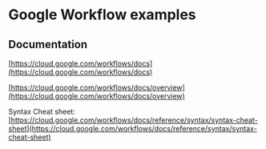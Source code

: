 # Google Workflow examples

## Documentation

[https://cloud.google.com/workflows/docs](https://cloud.google.com/workflows/docs)

[https://cloud.google.com/workflows/docs/overview](https://cloud.google.com/workflows/docs/overview)

Syntax Cheat sheet: [https://cloud.google.com/workflows/docs/reference/syntax/syntax-cheat-sheet](https://cloud.google.com/workflows/docs/reference/syntax/syntax-cheat-sheet)
